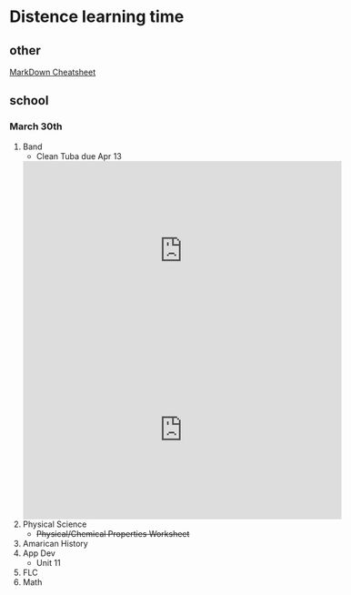 # Distence learning time
## other
[MarkDown Cheatsheet](https://github.com/adam-p/markdown-here/wiki/Markdown-Cheatsheet "On Github")
## school
### March 30th
1. Band
	* Clean Tuba due Apr 13
	<iframe width="560" height="315" src="https://www.youtube.com/embed/nNdFQigLF40" frameborder="0" allow="accelerometer; autoplay; encrypted-media; gyroscope; picture-in-picture" allowfullscreen></iframe>
	<iframe width="560" height="315" src="https://www.youtube.com/embed/7haTc8lHSMc" frameborder="0" allow="accelerometer; autoplay; encrypted-media; gyroscope; picture-in-picture" allowfullscreen></iframe>
2. Physical Science
	* ~~Physical/Chemical Properties Worksheet~~
3. Amarican History
4. App Dev
	* Unit 11
5. FLC
6. Math